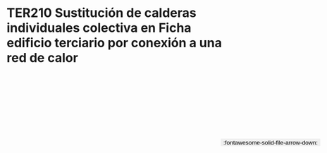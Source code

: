 
# TER210  Sustitución de calderas individuales colectiva en Ficha edificio terciario por conexión a una red de calor

<a href='../TER210  Sustitución de calderas individuales colectiva en Ficha edificio terciario por conexión a una red de calor.pdf' download>
<button class='md-button -primary' 
id='download-btn' style="position: fixed; top: 10%; right: 20px; 
        transform: translateY(-50%); z-index: 1000;  border: none; ">
:fontawesome-solid-file-arrow-down: 
</button>
</a>

<div 
    id='../TER210  Sustitución de calderas individuales colectiva en Ficha edificio terciario por conexión a una red de calor.pdf' 
    data-pdf-url='../TER210  Sustitución de calderas individuales colectiva en Ficha edificio terciario por conexión a una red de calor.pdf'
    style=' width: 100%; height: auto;overflow: auto;'>
</div>

